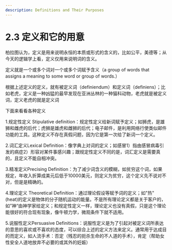 ```yaml
---
description: Definitions and Their Purposes
---
```


# 2.3 定义和它的用意

柏拉图认为，定义是用来说明永恒的本质或形式的含义的，比如公平，美德等；从今天的逻辑学上看，定义仅用来说明词的含义。

定义就是一个或多个词对一个或多个词赋予含义（a group of words that assigns a meaning to some word or group of words.）

根据上述定义的定义，就有被定义词（definiendum）和定义词（definiens）；比如老虎，定义是一种凶猛的最早发现在亚洲丛林的一种猫科动物，老虎就是被定义词，定义老虎的就是定义词

下面来看看各种定义

1.规定性定义 Stipulative definition：规定性定义给新词赋予定义；如狮虎，是雄狮和雌虎的后代；虎狮是雄虎和雌狮的后代；电子邮件，是利用网络行使类似邮件功能的工具。这种定义不存在真假问题，因为它是第一次给了新词一个定义。

2.词汇定义Lexical Definition：像字典上对词的定义；如感冒1）指由感冒病毒引发的病症2）形容对某件事感兴趣；跟规定性定义不同的是，词汇定义是需要真的，且定义不能自相冲突。

3.精准定义Precising Definition：为了减少词含义的模糊，如贫穷这个词，如果规定，年收入折算成美元后低于10000美元，则定义为贫穷，这个定义先不说对不对，但是是精确的。

4.理论定义 Theoretical Definition：通过理论假设等赋予词的定义；如"热"(heat)的定义是物体的分子随机运动的能量。不是所有理论定义都是关于客户的，如”神“由神学家给定义；和规定性定义一样，理论定义也没有真假，只是这个理论能很好的符合现有现象，像牛顿力学，微观条件下就不适用。

5.说服性定义Persuasive Definitions：说服性定义是为了引起对被定义词所表达的意思的喜欢或不喜欢的态度，可以综合上述的定义方法来定义。通常用于达成目的而定义，如人流手术：否定（残忍的扼杀生命的不人道的手术），肯定（帮助女性安全人道地放弃不必要的或其外的妊娠）
